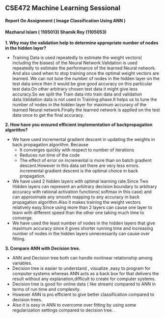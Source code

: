 
##                                        CSE472 Machine Learning Sessional
####                           Report On Assignment ( Image Classification Using ANN ) 

####                                 Mazharul Islam ( 1105013)  Shamik Roy	 (1105053)

**1. Why may the validation help to determine appropriate number of nodes in the hidden layer?**

* Training Data is used repeatedly to estimate the weight vectors( including the biases)	of the Neural Network.Validation is used repeatedly to estimate the performance of the learned Neural network. And also used when to stop training once the optimal weight vectors are learned.
We can not tune the number of nodes in the hidden layer on the test data since then it would be give good accuracy on this particular test data.On other arbitrary chosen test data it might give less accuracy.So we split the Train data into train data and validation data.Validation data is not used in Training phase.It helps us to tune the number of nodes in the hidden layer for maximum accuracy of the learned Neural network.Finally the learned network is applied on the test data once to get the final accuracy.


**2. How have you ensured efficient implementation of backpropagation algorithm?**
* We have used incremental gradient descent in updating the weights in back propagation algorithm. Because
  * It converges quickly with respect to number of iterations
  * Reduces run time of the code
  * The effect of error on incremental is more than on batch gradient descent.However in this data set there are very less errors.  incremental gradient descent is the optimal choice in back propagation.
* We have used 2 hidden layers with optimal learning rate.Since Two Hidden layers can represent an arbitrary decision boundary to arbitrary accuracy with rational activation functions( softmax in this case) and can approximate any smooth mapping to any accuracy in back propagation algorithm.Also it makes training the weight vectors relatively easy.Since using more than 2 layers can cause one layer to learn with different speed than the other one taking much time to converge.
* We have used the least number of nodes in the hidden layers that give maximum accuracy since it gives shorter running time and increasing  number of nodes in the hidden layers unnecessarily can cause over fitting.

**3. Compare ANN with Decision tree.**
* ANN and Decision tree both can handle nonlinear relationship among variables.
* Decision tree is easier to understand , visualize ,easy to program for computer systems  whereas ANN acts as a back box for that delivers the result without any explanation,difficult to create for computer systems.
* Decision tree is good for online data ( like stream) compared to ANN in terms of run time and complexity.
* However ANN is pro efficient to give better classification compared to decision trees.
* Also it is easy in ANN to overcome over fitting by using some regularization settings compared to decision tree.
.
